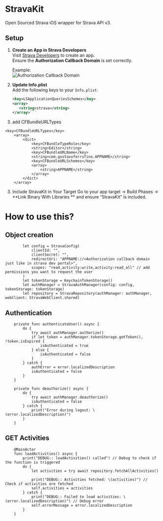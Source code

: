 # StravaKit

Open Sourced Strava iOS wrapper for Strava API v3.

## Setup

1. **Create an App in Strava Developers**  
   Visit [Strava Developers](https://www.strava.com/settings/api) to create an app.  
   Ensure the **Authorization Callback Domain** is set correctly.

   Example:  
   ![Authorization Callback Domain](https://github.com/user-attachments/assets/4a0cb9fc-89cc-432f-b45f-26acd613e71d)

2. **Update Info.plist**  
   Add the following keys to your `Info.plist`:

   ```xml
   <key>LSApplicationQueriesSchemes</key>
   <array>
      <string>strava</string>
   </array>```  
3. add CFBundleURLTypes
```
<key>CFBundleURLTypes</key>
	<array>
		<dict>
			<key>CFBundleTypeRole</key>
			<string>Editor</string>
			<key>CFBundleURLName</key>
			<string>com.gustavoferrufino.APPNAME</string>
			<key>CFBundleURLSchemes</key>
			<array>
				<string>APPNAME</string>
			</array>
		</dict>
	</array>
```


3. Include StravaKit in Your Target
Go to your app target -> Build Phases -> **Link Binary With Libraries ** and ensure “StravaKit” is included.

# How to use this?
## Object creation
```
        let config = StravaConfig(
            clientId: "",
            clientSecret: "",
            redirectUri: "APPNAME://<Authorization callback domain just like in strava dev portal>",
            scopes: "read,activity:write,activity:read_all" // add permissions you want to request the user
        )
        let tokenStorage = KeychainTokenStorage()
        let authManager = StravaAuthManager(config: config, tokenStorage: tokenStorage)
        let repository = StravaRepository(authManager: authManager, webClient: StravaWebClient.shared)
```
## Authentication
```   
    private func authenticateUser() async {
        do {
            try await authManager.authorize()
            if let token = authManager.tokenStorage.getToken(), !token.isExpired {
                isAuthenticated = true
            } else {
                isAuthenticated = false
            }
        } catch {
            authError = error.localizedDescription
            isAuthenticated = false
        }
    }

    private func deauthorize() async {
        do {
            try await authManager.deauthorize()
            isAuthenticated = false
        } catch {
            print("Error during logout: \(error.localizedDescription)")
        }
    }
```

## GET Activities
```
    @MainActor
    func loadActivities() async {
        print("DEBUG:: loadActivities() called") // Debug to check if the function is triggered
        do {
            let activities = try await repository.fetchAllActivities()
            
            print("DEBUG:: Activities fetched: \(activities)") // Check if activities are fetched
            self.activities = activities
        } catch {
            print("DEBUG:: Failed to load activities: \(error.localizedDescription)") // Debug error
            self.errorMessage = error.localizedDescription
        }
    }
```
